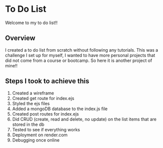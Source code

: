 # To Do List
Welcome to my to do list!!

## Overview
I created a to do list from scratch without following any tutorials. This was a challenge I set up for myself, I wanted to have more personal projects that did not come from a course or bootcamp. So here it is another project of mine!!

## Steps I took to achieve this
1. Created a wireframe
3. Created get route for index.ejs
2. Styled the ejs files
3. Added a mongoDB database to the index.js file
4. Created post routes for index.ejs
5. Did CRUD (create, read and delete, no update) on the list items that are stored in the db
6. Tested to see if everything works
7. Deployment on render.com
8. Debugging once online

